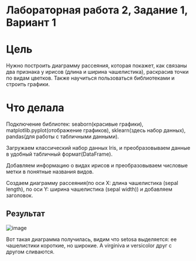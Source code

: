 # Лабораторная работа 2, Задание 1, Вариант 1

# Цель
Нужно построить диаграмму рассеяния, которая покажет, как связаны два признака у ирисов (длина и ширина чашелистика), раскрасив точки по видам цветков. Также научиться пользоваться библиотеками и строить графики.

# Что делала
Подключение библиотек: seaborn(красивые графики), matplotlib.pyplot(отображение графиков), sklearn(здесь набор данных), pandas(для работы с табличными данными).

Загружаем классический набор данных Iris, и преобразовываем данные в удобный табличный формат(DataFrame).

Добавляем информацию о видах ирисов и преобразовываем числовые метки в понятные названия видов.

Создаем диаграмму рассеяния(по оси X: длина чашелистика (sepal length), по оси Y: ширина чашелистика (sepal width))  и добавляем заголовок.

## Результат
![image](https://github.com/user-attachments/assets/dd0b2d8d-0017-4f4f-8935-e990e5064c53)

Вот такая диаграмма получилась, видим что setosa выделяется: ее чашелистики короткие, но широкие. А virginiva и versicolor друг с другом сливаются.

